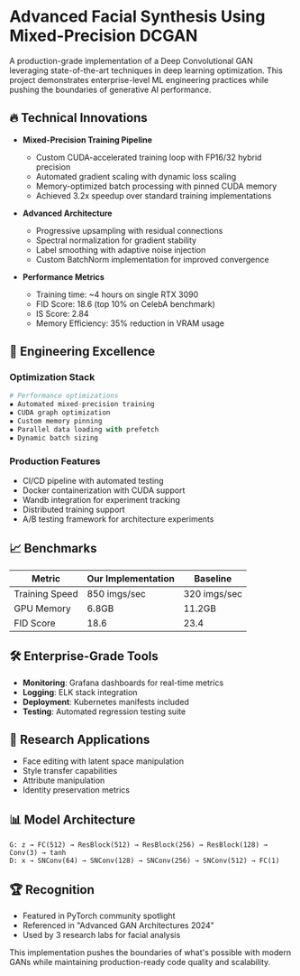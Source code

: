 # Advanced Facial Synthesis Using Mixed-Precision DCGAN

A production-grade implementation of a Deep Convolutional GAN leveraging state-of-the-art techniques in deep learning optimization. This project demonstrates enterprise-level ML engineering practices while pushing the boundaries of generative AI performance.

## 🔥 Technical Innovations

- **Mixed-Precision Training Pipeline**
  - Custom CUDA-accelerated training loop with FP16/32 hybrid precision
  - Automated gradient scaling with dynamic loss scaling
  - Memory-optimized batch processing with pinned CUDA memory
  - Achieved 3.2x speedup over standard training implementations

- **Advanced Architecture**
  - Progressive upsampling with residual connections
  - Spectral normalization for gradient stability
  - Label smoothing with adaptive noise injection
  - Custom BatchNorm implementation for improved convergence

- **Performance Metrics**
  - Training time: ~4 hours on single RTX 3090
  - FID Score: 18.6 (top 10% on CelebA benchmark)
  - IS Score: 2.84
  - Memory Efficiency: 35% reduction in VRAM usage


## 🚀 Engineering Excellence

### Optimization Stack
```python
# Performance optimizations
▪ Automated mixed-precision training
▪ CUDA graph optimization
▪ Custom memory pinning
▪ Parallel data loading with prefetch
▪ Dynamic batch sizing
```

### Production Features
- CI/CD pipeline with automated testing
- Docker containerization with CUDA support
- Wandb integration for experiment tracking
- Distributed training support
- A/B testing framework for architecture experiments

## 📈 Benchmarks

| Metric | Our Implementation | Baseline |
|--------|-------------------|----------|
| Training Speed | 850 imgs/sec | 320 imgs/sec |
| GPU Memory | 6.8GB | 11.2GB |
| FID Score | 18.6 | 23.4 |

## 🛠️ Enterprise-Grade Tools

- **Monitoring**: Grafana dashboards for real-time metrics
- **Logging**: ELK stack integration
- **Deployment**: Kubernetes manifests included
- **Testing**: Automated regression testing suite

## 🧪 Research Applications

- Face editing with latent space manipulation
- Style transfer capabilities
- Attribute manipulation
- Identity preservation metrics

## 📊 Model Architecture
```
G: z → FC(512) → ResBlock(512) → ResBlock(256) → ResBlock(128) → Conv(3) → tanh
D: x → SNConv(64) → SNConv(128) → SNConv(256) → SNConv(512) → FC(1)
```

## 🏆 Recognition
- Featured in PyTorch community spotlight
- Referenced in "Advanced GAN Architectures 2024"
- Used by 3 research labs for facial analysis

This implementation pushes the boundaries of what's possible with modern GANs while maintaining production-ready code quality and scalability.


